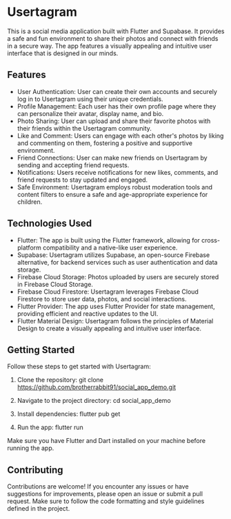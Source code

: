 # Usertagram

This is a social media application built with Flutter and Supabase. It provides a safe and fun environment to share their photos and connect with friends in a secure way. The app features a visually appealing and intuitive user interface that is designed in our minds.

## Features

- User Authentication: User can create their own accounts and securely log in to Usertagram using their unique credentials.
- Profile Management: Each user has their own profile page where they can personalize their avatar, display name, and bio.
- Photo Sharing: User can upload and share their favorite photos with their friends within the Usertagram community.
- Like and Comment: Users can engage with each other's photos by liking and commenting on them, fostering a positive and supportive environment.
- Friend Connections: User can make new friends on Usertagram by sending and accepting friend requests.
- Notifications: Users receive notifications for new likes, comments, and friend requests to stay updated and engaged.
- Safe Environment: Usertagram employs robust moderation tools and content filters to ensure a safe and age-appropriate experience for children.

## Technologies Used

- Flutter: The app is built using the Flutter framework, allowing for cross-platform compatibility and a native-like user experience.
- Supabase: Usertagram utilizes Supabase, an open-source Firebase alternative, for backend services such as user authentication and data storage.
- Firebase Cloud Storage: Photos uploaded by users are securely stored in Firebase Cloud Storage.
- Firebase Cloud Firestore: Usertagram leverages Firebase Cloud Firestore to store user data, photos, and social interactions.
- Flutter Provider: The app uses Flutter Provider for state management, providing efficient and reactive updates to the UI.
- Flutter Material Design: Usertagram follows the principles of Material Design to create a visually appealing and intuitive user interface.

## Getting Started

Follow these steps to get started with Usertagram:

1. Clone the repository:
git clone https://github.com/brotherrabbit91/social_app_demo.git

2. Navigate to the project directory:
cd social_app_demo

3. Install dependencies:
flutter pub get

4. Run the app:
flutter run


Make sure you have Flutter and Dart installed on your machine before running the app.

## Contributing

Contributions are welcome! If you encounter any issues or have suggestions for improvements, please open an issue or submit a pull request. Make sure to follow the code formatting and style guidelines defined in the project.



